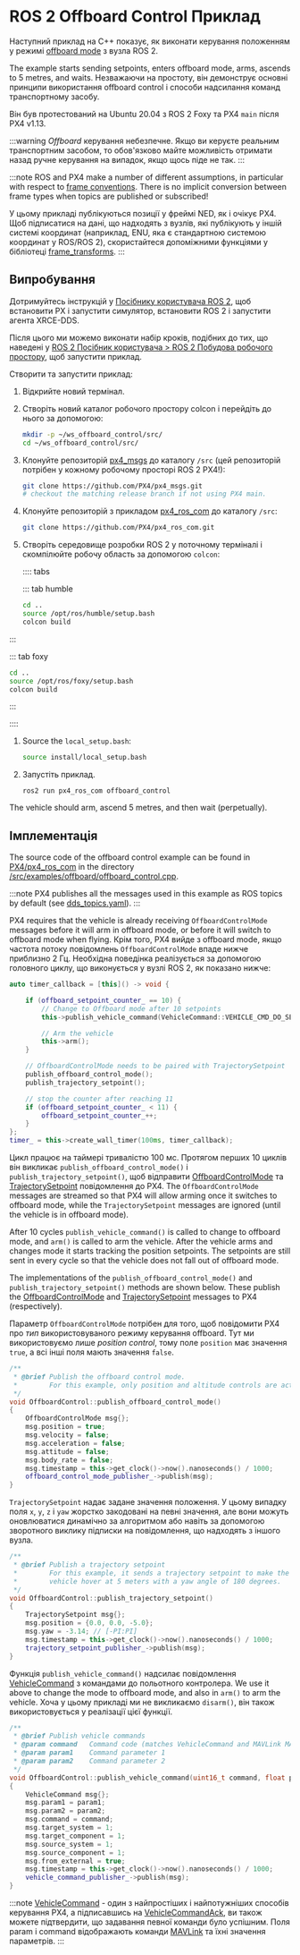 # ROS 2 Offboard Control Приклад

Наступний приклад на C++ показує, як виконати керування положенням у режимі [offboard mode](../flight_modes/offboard.md) з вузла ROS 2.

The example starts sending setpoints, enters offboard mode, arms, ascends to 5 metres, and waits. Незважаючи на простоту, він демонструє основні принципи використання offboard control і способи надсилання команд транспортному засобу.

Він був протестований на Ubuntu 20.04 з ROS 2 Foxy та PX4 `main` після PX4 v1.13.

:::warning
*Offboard* керування небезпечне. Якщо ви керуєте реальним транспортним засобом, то обов'язково майте можливість отримати назад ручне керування на випадок, якщо щось піде не так.
:::

:::note ROS
and PX4 make a number of different assumptions, in particular with respect to [frame conventions](../ros/external_position_estimation.md#reference-frames-and-ros). There is no implicit conversion between frame types when topics are published or subscribed!

У цьому прикладі публікуються позиції у фреймі NED, як і очікує PX4. Щоб підписатися на дані, що надходять з вузлів, які публікують у іншій системі координат (наприклад, ENU, яка є стандартною системою координат у ROS/ROS 2), скористайтеся допоміжними функціями у бібліотеці [frame_transforms](https://github.com/PX4/px4_ros_com/blob/main/src/lib/frame_transforms.cpp).
:::

## Випробування

Дотримуйтесь інструкцій у [Посібнику користувача ROS 2](../ros/ros2_comm.md), щоб встановити PX і запустити симулятор, встановити ROS 2 і запустити агента XRCE-DDS.

Після цього ми можемо виконати набір кроків, подібних до тих, що наведені у [ROS 2 Посібник користувача > ROS 2 Побудова робочого простору](../ros/ros2_comm.md#build-ros-2-workspace), щоб запустити приклад.

Створити та запустити приклад:

1. Відкрийте новий термінал.
1. Створіть новий каталог робочого простору colcon і перейдіть до нього за допомогою:

   ```sh
   mkdir -p ~/ws_offboard_control/src/
   cd ~/ws_offboard_control/src/
   ```

1. Клонуйте репозиторій [px4_msgs](https://github.com/PX4/px4_msgs) до каталогу `/src` (цей репозиторій потрібен у кожному робочому просторі ROS 2 PX4!):

   ```sh
   git clone https://github.com/PX4/px4_msgs.git
   # checkout the matching release branch if not using PX4 main.
   ```

1. Клонуйте репозиторій з прикладом [px4_ros_com](https://github.com/PX4/px4_ros_com) до каталогу `/src`:

   ```sh
   git clone https://github.com/PX4/px4_ros_com.git
   ```

1. Створіть середовище розробки ROS 2 у поточному терміналі і скомпілюйте робочу область за допомогою `colcon`:

   :::: tabs

   ::: tab humble
   ```sh
   cd ..
   source /opt/ros/humble/setup.bash
   colcon build
   ```

:::

   ::: tab foxy
   ```sh
   cd ..
   source /opt/ros/foxy/setup.bash
   colcon build
   ```

:::

   ::::

1. Source the `local_setup.bash`:

   ```sh
   source install/local_setup.bash
   ```
1. Запустіть приклад.

   ```
   ros2 run px4_ros_com offboard_control
   ```

The vehicle should arm, ascend 5 metres, and then wait (perpetually).

## Імплементація

The source code of the offboard control example can be found in [PX4/px4_ros_com](https://github.com/PX4/px4_ros_com) in the directory [/src/examples/offboard/offboard_control.cpp](https://github.com/PX4/px4_ros_com/blob/main/src/examples/offboard/offboard_control.cpp).

:::note PX4 publishes all the messages used in this example as ROS topics by default (see [dds_topics.yaml](https://github.com/PX4/PX4-Autopilot/blob/main/src/modules/uxrce_dds_client/dds_topics.yaml)).
:::

PX4 requires that the vehicle is already receiving `OffboardControlMode` messages before it will arm in offboard mode, or before it will switch to offboard mode when flying. Крім того, PX4 вийде з offboard mode, якщо частота потоку повідомлень `OffboardControlMode` впаде нижче приблизно 2 Гц. Необхідна поведінка реалізується за допомогою головного циклу, що виконується у вузлі ROS 2, як показано нижче:

```cpp
auto timer_callback = [this]() -> void {

    if (offboard_setpoint_counter_ == 10) {
        // Change to Offboard mode after 10 setpoints
        this->publish_vehicle_command(VehicleCommand::VEHICLE_CMD_DO_SET_MODE, 1, 6);

        // Arm the vehicle
        this->arm();
    }

    // OffboardControlMode needs to be paired with TrajectorySetpoint
    publish_offboard_control_mode();
    publish_trajectory_setpoint();

    // stop the counter after reaching 11
    if (offboard_setpoint_counter_ < 11) {
        offboard_setpoint_counter_++;
    }
};
timer_ = this->create_wall_timer(100ms, timer_callback);
```

Цикл працює на таймері тривалістю 100 мс. Протягом перших 10 циклів він викликає `publish_offboard_control_mode()` і `publish_trajectory_setpoint()`, щоб відправити [OffboardControlMode](../msg_docs/OffboardControlMode.md) та [TrajectorySetpoint](../msg_docs/TrajectorySetpoint.md) повідомлення до PX4. The `OffboardControlMode` messages are streamed so that PX4 will allow arming once it switches to offboard mode, while the `TrajectorySetpoint` messages are ignored (until the vehicle is in offboard mode).

After 10 cycles `publish_vehicle_command()` is called to change to offboard mode, and `arm()` is called to arm the vehicle. After the vehicle arms and changes mode it starts tracking the position setpoints. The setpoints are still sent in every cycle so that the vehicle does not fall out of offboard mode.

The implementations of the `publish_offboard_control_mode()` and `publish_trajectory_setpoint()` methods are shown below. These publish the [OffboardControlMode](../msg_docs/OffboardControlMode.md) and [TrajectorySetpoint](../msg_docs/TrajectorySetpoint.md) messages to PX4 (respectively).

Параметр `OffboardControlMode` потрібен для того, щоб повідомити PX4 про _тип_ використовуваного режиму керування offboard. Тут ми використовуємо лише _position control_, тому поле `position` має значення `true`, а всі інші поля мають значення `false`.

```cpp
/**
 * @brief Publish the offboard control mode.
 *        For this example, only position and altitude controls are active.
 */
void OffboardControl::publish_offboard_control_mode()
{
    OffboardControlMode msg{};
    msg.position = true;
    msg.velocity = false;
    msg.acceleration = false;
    msg.attitude = false;
    msg.body_rate = false;
    msg.timestamp = this->get_clock()->now().nanoseconds() / 1000;
    offboard_control_mode_publisher_->publish(msg);
}
```

`TrajectorySetpoint` надає задане значення положення. У цьому випадку поля `x`, `y`, `z` і `yaw` жорстко закодовані на певні значення, але вони можуть оновлюватися динамічно за алгоритмом або навіть за допомогою зворотного виклику підписки на повідомлення, що надходять з іншого вузла.

```cpp
/**
 * @brief Publish a trajectory setpoint
 *        For this example, it sends a trajectory setpoint to make the
 *        vehicle hover at 5 meters with a yaw angle of 180 degrees.
 */
void OffboardControl::publish_trajectory_setpoint()
{
    TrajectorySetpoint msg{};
    msg.position = {0.0, 0.0, -5.0};
    msg.yaw = -3.14; // [-PI:PI]
    msg.timestamp = this->get_clock()->now().nanoseconds() / 1000;
    trajectory_setpoint_publisher_->publish(msg);
}
```

Функція `publish_vehicle_command()` надсилає повідомлення [VehicleCommand](../msg_docs/VehicleCommand.md) з командами до польотного контролера. We use it above to change the mode to offboard mode, and also in `arm()` to arm the vehicle. Хоча у цьому прикладі ми не викликаємо `disarm()`, він також використовується у реалізації цієї функції.

```cpp
/**
 * @brief Publish vehicle commands
 * @param command   Command code (matches VehicleCommand and MAVLink MAV_CMD codes)
 * @param param1    Command parameter 1
 * @param param2    Command parameter 2
 */
void OffboardControl::publish_vehicle_command(uint16_t command, float param1, float param2)
{
    VehicleCommand msg{};
    msg.param1 = param1;
    msg.param2 = param2;
    msg.command = command;
    msg.target_system = 1;
    msg.target_component = 1;
    msg.source_system = 1;
    msg.source_component = 1;
    msg.from_external = true;
    msg.timestamp = this->get_clock()->now().nanoseconds() / 1000;
    vehicle_command_publisher_->publish(msg);
}
```

:::note
[VehicleCommand](../msg_docs/VehicleCommand.md) - один з найпростіших і найпотужніших способів керування PX4, а підписавшись на [VehicleCommandAck](../msg_docs/VehicleCommandAck.md), ви також можете підтвердити, що задавання певної команди було успішним. Поля param і command відображають команди [MAVLink](https://mavlink.io/en/messages/common.html#mav_commands) та їхні значення параметрів.
:::


<!--

## Demo with PX4 SITL and Gazebo Classic

@[youtube](https://youtu.be/Nbc7fzxFlYo)
-->
